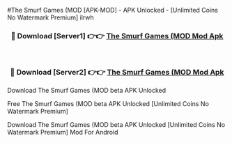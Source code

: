 #The Smurf Games (MOD [APK-MOD] - APK Unlocked - [Unlimited Coins No Watermark Premium] ilrwh



<div align="center">

<h3>🔴 Download [Server1] 👉👉 <a href="https://momento.my/?title=The_Smurf_Games_(MOD">The Smurf Games (MOD Mod Apk</a></h3><br>

<h3>🔴 Download [Server2] 👉👉 <a href="https://momento.my/?title=The_Smurf_Games_(MOD">The Smurf Games (MOD Mod Apk</a></h3>
</div>



Download The Smurf Games (MOD beta APK Unlocked

Free The Smurf Games (MOD beta APK Unlocked [Unlimited Coins No Watermark Premium]

Download The Smurf Games (MOD beta APK Unlocked [Unlimited Coins No Watermark Premium] Mod For Android
